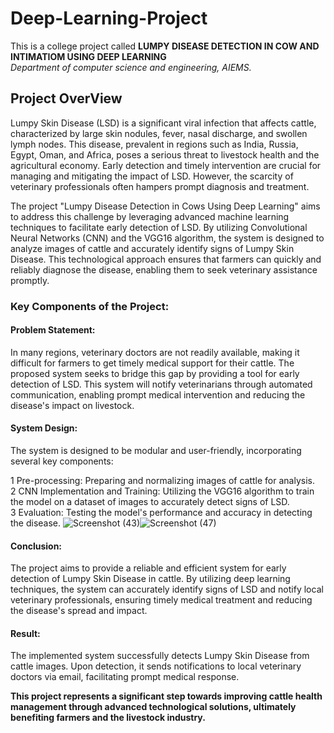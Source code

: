 # Deep-Learning-Project
This is a college project called **LUMPY DISEASE DETECTION IN COW AND INTIMATIOM USING DEEP LEARNING**  
*Department of computer science and engineering, AIEMS.*

## Project OverView
Lumpy Skin Disease (LSD) is a significant viral infection that affects cattle, characterized by large skin nodules, fever, nasal discharge, and swollen lymph nodes. This disease, prevalent in regions such as India, Russia, Egypt, Oman, and Africa, poses a serious threat to livestock health and the agricultural economy. Early detection and timely intervention are crucial for managing and mitigating the impact of LSD. However, the scarcity of veterinary professionals often hampers prompt diagnosis and treatment.

The project "Lumpy Disease Detection in Cows Using Deep Learning" aims to address this challenge by leveraging advanced machine learning techniques to facilitate early detection of LSD. By utilizing Convolutional Neural Networks (CNN) and the VGG16 algorithm, the system is designed to analyze images of cattle and accurately identify signs of Lumpy Skin Disease. This technological approach ensures that farmers can quickly and reliably diagnose the disease, enabling them to seek veterinary assistance promptly.

### Key Components of the Project:

#### Problem Statement: 
In many regions, veterinary doctors are not readily available, making it difficult for farmers to get timely medical support for their cattle. The proposed system seeks to bridge this gap by providing a tool for early detection of LSD. This system will notify veterinarians through automated communication, enabling prompt medical intervention and reducing the disease's impact on livestock.

#### System Design: 
The system is designed to be modular and user-friendly, incorporating several key components:

1 Pre-processing: Preparing and normalizing images of cattle for analysis.  
2 CNN Implementation and Training: Utilizing the VGG16 algorithm to train the model on a dataset of images to accurately detect signs of LSD.  
3 Evaluation: Testing the model's performance and accuracy in detecting the disease.
![Screenshot (43)](https://github.com/Dhanyatha-s/Deep-Learning-Project/assets/95542660/ff985ef8-7143-4eaf-a1c2-9393a98401a2)![Screenshot (47)](https://github.com/Dhanyatha-s/Deep-Learning-Project/assets/95542660/8e07fdee-4527-4021-8d25-6ae80ccc1e1b)



#### Conclusion:
The project aims to provide a reliable and efficient system for early detection of Lumpy Skin Disease in cattle. By utilizing deep learning techniques, the system can accurately identify signs of LSD and notify local veterinary professionals, ensuring timely medical treatment and reducing the disease's spread and impact.

#### Result:
The implemented system successfully detects Lumpy Skin Disease from cattle images. Upon detection, it sends notifications to local veterinary doctors via email, facilitating prompt medical response.

**This project represents a significant step towards improving cattle health management through advanced technological solutions, ultimately benefiting farmers and the livestock industry.**
